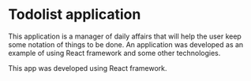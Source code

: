 # Todolist application

This application is a manager of daily affairs that will help the user keep some notation of things to be done. An application was developed as an example of using React framework and some other technologies.

This app was developed using React framework.